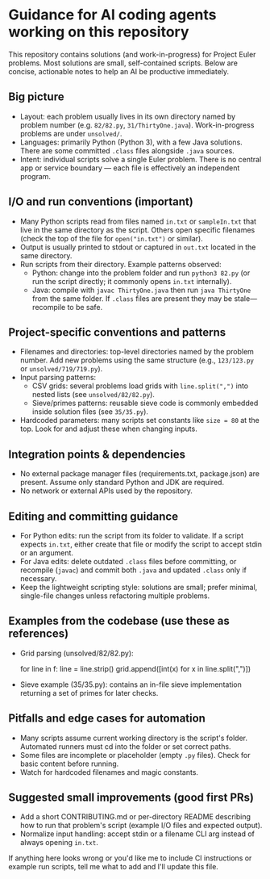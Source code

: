 # Guidance for AI coding agents working on this repository

This repository contains solutions (and work-in-progress) for Project Euler problems. Most solutions are small, self-contained scripts. Below are concise, actionable notes to help an AI be productive immediately.

## Big picture
- Layout: each problem usually lives in its own directory named by problem number (e.g. `82/82.py`, `31/ThirtyOne.java`). Work-in-progress problems are under `unsolved/`.
- Languages: primarily Python (Python 3), with a few Java solutions. There are some committed `.class` files alongside `.java` sources.
- Intent: individual scripts solve a single Euler problem. There is no central app or service boundary — each file is effectively an independent program.

## I/O and run conventions (important)
- Many Python scripts read from files named `in.txt` or `sampleIn.txt` that live in the same directory as the script. Others open specific filenames (check the top of the file for `open("in.txt")` or similar).
- Output is usually printed to stdout or captured in `out.txt` located in the same directory.
- Run scripts from their directory. Example patterns observed:
  - Python: change into the problem folder and run `python3 82.py` (or run the script directly; it commonly opens `in.txt` internally).
  - Java: compile with `javac ThirtyOne.java` then run `java ThirtyOne` from the same folder. If `.class` files are present they may be stale—recompile to be safe.

## Project-specific conventions and patterns
- Filenames and directories: top-level directories named by the problem number. Add new problems using the same structure (e.g., `123/123.py` or `unsolved/719/719.py`).
- Input parsing patterns:
  - CSV grids: several problems load grids with `line.split(",")` into nested lists (see `unsolved/82/82.py`).
  - Sieve/primes patterns: reusable sieve code is commonly embedded inside solution files (see `35/35.py`).
- Hardcoded parameters: many scripts set constants like `size = 80` at the top. Look for and adjust these when changing inputs.

## Integration points & dependencies
- No external package manager files (requirements.txt, package.json) are present. Assume only standard Python and JDK are required.
- No network or external APIs used by the repository.

## Editing and committing guidance
- For Python edits: run the script from its folder to validate. If a script expects `in.txt`, either create that file or modify the script to accept stdin or an argument.
- For Java edits: delete outdated `.class` files before committing, or recompile (`javac`) and commit both `.java` and updated `.class` only if necessary.
- Keep the lightweight scripting style: solutions are small; prefer minimal, single-file changes unless refactoring multiple problems.

## Examples from the codebase (use these as references)
- Grid parsing (unsolved/82/82.py):

  for line in f:
      line = line.strip()
      grid.append([int(x) for x in line.split(",")])

- Sieve example (35/35.py): contains an in-file sieve implementation returning a set of primes for later checks.

## Pitfalls and edge cases for automation
- Many scripts assume current working directory is the script's folder. Automated runners must cd into the folder or set correct paths.
- Some files are incomplete or placeholder (empty `.py` files). Check for basic content before running.
- Watch for hardcoded filenames and magic constants.

## Suggested small improvements (good first PRs)
- Add a short CONTRIBUTING.md or per-directory README describing how to run that problem's script (example I/O files and expected output).
- Normalize input handling: accept stdin or a filename CLI arg instead of always opening `in.txt`.

If anything here looks wrong or you'd like me to include CI instructions or example run scripts, tell me what to add and I'll update this file.
